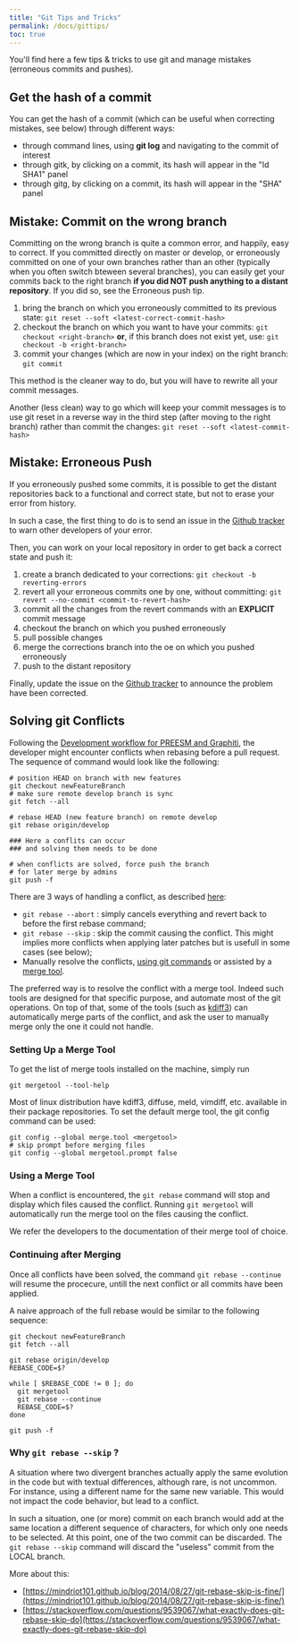 ```yaml
---
title: "Git Tips and Tricks"
permalink: /docs/gittips/
toc: true
---
```


You'll find here a few tips & tricks to use git and manage mistakes (erroneous commits and pushes).

## Get the hash of a commit

You can get the hash of a commit (which can be useful when correcting mistakes, see below) through different ways:

*   through command lines, using **git log** and navigating to the commit of interest
*   through gitk, by clicking on a commit, its hash will appear in the "Id SHA1" panel
*   through gitg, by clicking on a commit, its hash will appear in the "SHA" panel

## Mistake: Commit on the wrong branch

Committing on the wrong branch is quite a common error, and happily, easy to correct. If you committed directly on master or develop, or erroneously committed on one of your own branches rather than an other (typically when you often switch bteween several branches), you can easily get your commits back to the right branch **if you did NOT push anything to a distant repository**. If you did so, see the Erroneous push tip.

1.  bring the branch on which you erroneously committed to its previous state:
    ```git reset --soft <latest-correct-commit-hash>```
2.  checkout the branch on which you want to have your commits:
    ```git checkout <right-branch>```
    **or**, if this branch does not exist yet, use:
    ```git checkout -b <right-branch>```
3.  commit your changes (which are now in your index) on the right branch:
    ```git commit```

This method is the cleaner way to do, but you will have to rewrite all your commit messages.

Another (less clean) way to go which will keep your commit messages is to use git reset in a reverse way in the third step (after moving to the right branch) rather than commit the changes:
```git reset --soft <latest-commit-hash>```

## Mistake: Erroneous Push

If you erroneously pushed some commits, it is possible to get the distant repositories back to a functional and correct state, but not to erase your error from history.

In such a case, the first thing to do is to send an issue in the [Github tracker](https://github.com/preesm/preesm/issues) to warn other developers of your error.

Then, you can work on your local repository in order to get back a correct state and push it:

1.  create a branch dedicated to your corrections:
    ```git checkout -b reverting-errors```
2.  revert all your erroneous commits one by one, without committing:
    ```git revert --no-commit <commit-to-revert-hash>```
3.  commit all the changes from the revert commands with an **EXPLICIT** commit message
4.  checkout the branch on which you pushed erroneously
5.  pull possible changes
6.  merge the corrections branch into the oe on which you pushed erroneously
7.  push to the distant repository

Finally, update the issue on the [Github tracker](https://github.com/preesm/preesm/issues) to announce the problem have been corrected.

## Solving git Conflicts

Following the [Development workflow for PREESM and Graphiti](/docs/devdoc/#development-workflow-for-preesm-and-graphiti), the developer might encounter conflicts when rebasing before a pull request. The sequence of command would look like the following:

```shell
# position HEAD on branch with new features
git checkout newFeatureBranch
# make sure remote develop branch is sync
git fetch --all

# rebase HEAD (new feature branch) on remote develop
git rebase origin/develop

### Here a conflits can occur
### and solving them needs to be done

# when conflicts are solved, force push the branch 
# for later merge by admins
git push -f
```

There are 3 ways of handling a conflict, as described [here](https://help.github.com/en/articles/resolving-merge-conflicts-after-a-git-rebase):

*  `git rebase --abort` : simply cancels everything and revert back to before the first rebase command;
*  `git rebase --skip` : skip the commit causing the conflict. This might implies more conflicts when applying later patches but is usefull in some cases (see below);
*  Manually resolve the conflicts, [using git commands](https://help.github.com/en/articles/resolving-a-merge-conflict-using-the-command-line) or assisted by a [merge tool](https://gist.github.com/karenyyng/f19ff75c60f18b4b8149/e6ae1d38fb83e05c4378d8e19b014fd8975abb39).

The preferred way is to resolve the conflict with a merge tool. Indeed such tools are designed for that specific purpose, and automate most of the git operations. On top of that, some of the tools (such as [kdiff3](https://github.com/KDE/kdiff3)) can automatically merge parts of the conflict, and ask the user to manually merge only the one it could not handle.

### Setting Up a Merge Tool

To get the list of merge tools installed on the machine, simply run

```shell
git mergetool --tool-help
```

Most of linux distribution have kdiff3, diffuse, meld, vimdiff, etc. available in their package repositories. To set the default merge tool, the git config command can be used:

```shell
git config --global merge.tool <mergetool>
# skip prompt before merging files
git config --global mergetool.prompt false
```

### Using a Merge Tool

When a conflict is encountered, the `git rebase` command will stop and display which files caused the conflict. Running `git mergetool` will automatically run the merge tool on the files causing the conflict.

We refer the developers to the documentation of their merge tool of choice.

### Continuing after Merging

Once all conflicts have been solved, the command `git rebase --continue` will resume the procecure, untill the next conflict or all commits have been applied.

A naive approach of the full rebase would be similar to the following sequence:

```shell
git checkout newFeatureBranch
git fetch --all

git rebase origin/develop
REBASE_CODE=$?

while [ $REBASE_CODE != 0 ]; do
  git mergetool
  git rebase --continue
  REBASE_CODE=$?
done

git push -f
```

### Why `git rebase --skip` ?

A situation where two divergent branches actually apply the same evolution in the code but with textual differences, although rare, is not uncommon. For instance, using a different name for the same new variable. This would not impact the code behavior, but lead to a conflict.

In such a situation, one (or more) commit on each branch would add at the same location a different sequence of characters, for which only one needs to be selected. At this point, one of the two commit can be discarded. The `git rebase --skip` command will discard the "useless" commit from the LOCAL branch.

More about this:
*  [https://mindriot101.github.io/blog/2014/08/27/git-rebase-skip-is-fine/](https://mindriot101.github.io/blog/2014/08/27/git-rebase-skip-is-fine/)
*  [https://stackoverflow.com/questions/9539067/what-exactly-does-git-rebase-skip-do](https://stackoverflow.com/questions/9539067/what-exactly-does-git-rebase-skip-do)
